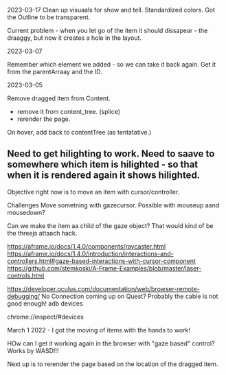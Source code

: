 2023-03-17
Clean up visuaals for show and tell.
Standardized colors. Got the Outline to be transparent.

Current problem - when you let go of the item it should dissapear - the draaggy, but now it creates a hole in the layout.

2023-03-07

Remember which element we added - so we can take it back again.
Get it from the parentArraay and the ID.

2023-03-05



Remove dragged item from Content.
* remove it from content_tree. (splice)
* rerender the page.

On hover, add back to contentTree (as tentatative.)

Need to get hilighting to work.
Need to saave to somewhere which item is hilighted - so that when it is rendered again it shows hilighted.
------

Objective right now is to move an item with cursor/controller.

Challenges
Move sometning with gazecursor. Possible with mouseup aand mousedown?

Can we make the item aa child of the gaze object? That would kind of be the threejs attaach hack.

https://aframe.io/docs/1.4.0/components/raycaster.html
https://aframe.io/docs/1.4.0/introduction/interactions-and-controllers.html#gaze-based-interactions-with-cursor-component
https://github.com/stemkoski/A-Frame-Examples/blob/master/laser-controls.html


https://developer.oculus.com/documentation/web/browser-remote-debugging/
No Connection coming up on Quest? Probably the cable is not good enough!
adb devices

chrome://inspect/#devices

March 1 2022 - I got the moving of items with the hands to work!

HOw can I get it working again in the browser with "gaze based" control? Works by WASD!!!

Next up is to rerender the page based on the location of the dragged item.